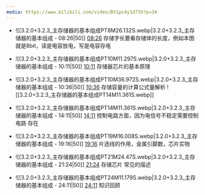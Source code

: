 ```yaml
---
media: https://www.bilibili.com/video/BV1ps4y1d73V?p=34
---
```


- ![[3.2.0+3.2.3_主存储器的基本组成PT8M26.132S.webp|3.2.0+3.2.3_主存储器的基本组成 - 08:26|50]] [08:26](https://www.bilibili.com/video/BV1ps4y1d73V?p=34&t=506.131886#t=08:26.13)  存储字长要看存储体的长度，例如本图就是8bit，读是电容放电，写是电容存电

- ![[3.2.0+3.2.3_主存储器的基本组成PT10M11.297S.webp|3.2.0+3.2.3_主存储器的基本组成 - 10:11|50]] [10:11](https://www.bilibili.com/video/BV1ps4y1d73V?p=34&t=611.296501#t=10:11.30) 存储器芯片的基本原理

- ![[3.2.0+3.2.3_主存储器的基本组成PT10M36.972S.webp|3.2.0+3.2.3_主存储器的基本组成 - 10:36|50]] [10:36](https://www.bilibili.com/video/BV1ps4y1d73V?p=34&t=636.972396#t=10:36.97) 存储容量的计算公式量解析
![[3.2.0+3.2.3_主存储器的基本组成PT14M11.361S.webp]]
- ![[3.2.0+3.2.3_主存储器的基本组成PT14M11.361S.webp|3.2.0+3.2.3_主存储器的基本组成 - 14:11|50]] [14:11](https://www.bilibili.com/video/BV1ps4y1d73V?p=34&t=851.360629#t=14:11.36) 控制电路方面，因为电信号不稳定需要控制电路 存在  

- ![[3.2.0+3.2.3_主存储器的基本组成PT19M16.008S.webp|3.2.0+3.2.3_主存储器的基本组成 - 19:16|50]] [19:16](https://www.bilibili.com/video/BV1ps4y1d73V?p=34&t=1156.007685#t=19:16.01) 片选线的作用，金属引脚数，芯片实物

- ![[3.2.0+3.2.3_主存储器的基本组成PT21M24.47S.webp|3.2.0+3.2.3_主存储器的基本组成 - 21:24|50]] [21:24](https://www.bilibili.com/video/BV1ps4y1d73V?p=34&t=1284.470333#t=21:24.47)  存储芯片 常见的描述

- ![[3.2.0+3.2.3_主存储器的基本组成PT24M11.179S.webp|3.2.0+3.2.3_主存储器的基本组成 - 24:11|50]] [24:11](https://www.bilibili.com/video/BV1ps4y1d73V?p=34&t=1451.178934#t=24:11.18) 知识回顾
